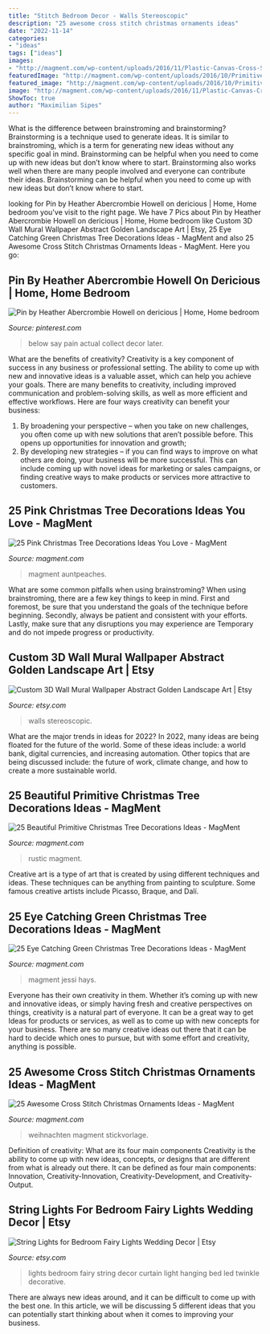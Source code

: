 ```yaml
---
title: "Stitch Bedroom Decor - Walls Stereoscopic"
description: "25 awesome cross stitch christmas ornaments ideas"
date: "2022-11-14"
categories:
- "ideas"
tags: ["ideas"]
images:
- "http://magment.com/wp-content/uploads/2016/11/Plastic-Canvas-Cross-Stitch-Christmas-Ornaments.jpg"
featuredImage: "http://magment.com/wp-content/uploads/2016/10/Primitive-Christmas-Tree-Lanterns.jpg"
featured_image: "http://magment.com/wp-content/uploads/2016/10/Primitive-Christmas-Tree-Lanterns.jpg"
image: "http://magment.com/wp-content/uploads/2016/11/Plastic-Canvas-Cross-Stitch-Christmas-Ornaments.jpg"
ShowToc: true
author: "Maximilian Sipes"
---
```



What is the difference between brainstroming and brainstorming?
Brainstorming is a technique used to generate ideas. It is similar to brainstroming, which is a term for generating new ideas without any specific goal in mind. Brainstorming can be helpful when you need to come up with new ideas but don’t know where to start.  Brainstorming also works well when there are many people involved and everyone can contribute their ideas. Brainstorming can be helpful when you need to come up with new ideas but don’t know where to start.

	

		
looking for Pin by Heather Abercrombie Howell on dericious | Home, Home bedroom you've visit to the right page. We have 7 Pics about Pin by Heather Abercrombie Howell on dericious | Home, Home bedroom like Custom 3D Wall Mural Wallpaper Abstract Golden Landscape Art | Etsy, 25 Eye Catching Green Christmas Tree Decorations Ideas - MagMent and also 25 Awesome Cross Stitch Christmas Ornaments Ideas - MagMent. Here you go:
		
    
## Pin By Heather Abercrombie Howell On Dericious | Home, Home Bedroom

<img loading=lazy src="https://i.pinimg.com/originals/2d/f4/30/2df430cf57d5e1a95743dc05c42cd033.jpg" onerror="this.onerror=null;this.src='https://tse2.mm.bing.net/th?id=OIP.I7TKXYFXNsCgwxP4_Wn0_wHaLD&amp;pid=15.1';" alt="Pin by Heather Abercrombie Howell on dericious | Home, Home bedroom">

_Source: pinterest.com_

>below say pain actual collect decor later. 

	

What are the benefits of creativity?
Creativity is a key component of success in any business or professional setting. The ability to come up with new and innovative ideas is a valuable asset, which can help you achieve your goals. There are many benefits to creativity, including improved communication and problem-solving skills, as well as more efficient and effective workflows. Here are four ways creativity can benefit your business: 
1) By broadening your perspective – when you take on new challenges, you often come up with new solutions that aren’t possible before. This opens up opportunities for innovation and growth; 
2) By developing new strategies – if you can find ways to improve on what others are doing, your business will be more successful. This can include coming up with novel ideas for marketing or sales campaigns, or finding creative ways to make products or services more attractive to customers.

    
## 25 Pink Christmas Tree Decorations Ideas You Love - MagMent

<img loading=lazy src="http://magment.com/wp-content/uploads/2016/10/Flamingo-Christmas-Tree-Decoration.jpg" onerror="this.onerror=null;this.src='https://tse3.mm.bing.net/th?id=OIP.cnBs381pQ2sLDuffPF2I5QHaLH&amp;pid=15.1';" alt="25 Pink Christmas Tree Decorations Ideas You Love - MagMent">

_Source: magment.com_

>magment auntpeaches. 

	

What are some common pitfalls when using brainstroming?
When using brainstroming, there are a few key things to keep in mind. First and foremost, be sure that you understand the goals of the technique before beginning. Secondly, always be patient and consistent with your efforts. Lastly, make sure that any disruptions you may experience are Temporary and do not impede progress or productivity.

    
## Custom 3D Wall Mural Wallpaper Abstract Golden Landscape Art | Etsy

<img loading=lazy src="https://i.etsystatic.com/23822724/r/il/647d07/2524643632/il_fullxfull.2524643632_a1fq.jpg" onerror="this.onerror=null;this.src='https://tse2.mm.bing.net/th?id=OIP.r7tNfSU-aw21_fE9kCGqaQHaHa&amp;pid=15.1';" alt="Custom 3D Wall Mural Wallpaper Abstract Golden Landscape Art | Etsy">

_Source: etsy.com_

>walls stereoscopic. 

	

What are the major trends in ideas for 2022?
In 2022, many ideas are being floated for the future of the world. Some of these ideas include: a world bank, digital currencies, and increasing automation. Other topics that are being discussed include: the future of work, climate change, and how to create a more sustainable world.

    
## 25 Beautiful Primitive Christmas Tree Decorations Ideas - MagMent

<img loading=lazy src="http://magment.com/wp-content/uploads/2016/10/Primitive-Christmas-Tree-Lanterns.jpg" onerror="this.onerror=null;this.src='https://tse2.mm.bing.net/th?id=OIP.LfatbDBKDFb07izWJiU8SAHaJ4&amp;pid=15.1';" alt="25 Beautiful Primitive Christmas Tree Decorations Ideas - MagMent">

_Source: magment.com_

>rustic magment. 

	

Creative art is a type of art that is created by using different techniques and ideas. These techniques can be anything from painting to sculpture. Some famous creative artists include Picasso, Braque, and Dalí.

    
## 25 Eye Catching Green Christmas Tree Decorations Ideas - MagMent

<img loading=lazy src="http://magment.com/wp-content/uploads/2016/10/Blue-and-Green-Christmas-Tree-1.jpg" onerror="this.onerror=null;this.src='https://tse4.mm.bing.net/th?id=OIP.4AgTxFp6VdiYCjCo-1QJMwHaKX&amp;pid=15.1';" alt="25 Eye Catching Green Christmas Tree Decorations Ideas - MagMent">

_Source: magment.com_

>magment jessi hays. 

	

Everyone has their own creativity in them. Whether it’s coming up with new and innovative ideas, or simply having fresh and creative perspectives on things, creativity is a natural part of everyone. It can be a great way to get Ideas for products or services, as well as to come up with new concepts for your business. There are so many creative ideas out there that it can be hard to decide which ones to pursue, but with some effort and creativity, anything is possible.

    
## 25 Awesome Cross Stitch Christmas Ornaments Ideas - MagMent

<img loading=lazy src="http://magment.com/wp-content/uploads/2016/11/Plastic-Canvas-Cross-Stitch-Christmas-Ornaments.jpg" onerror="this.onerror=null;this.src='https://tse4.mm.bing.net/th?id=OIP.lxZHQGaMmNV-p05tiTb30QHaKL&amp;pid=15.1';" alt="25 Awesome Cross Stitch Christmas Ornaments Ideas - MagMent">

_Source: magment.com_

>weihnachten magment stickvorlage. 

	

Definition of creativity: What are its four main components
Creativity is the ability to come up with new ideas, concepts, or designs that are different from what is already out there. It can be defined as four main components: Innovation, Creativity-Innovation, Creativity-Development, and Creativity-Output.

    
## String Lights For Bedroom Fairy Lights Wedding Decor | Etsy

<img loading=lazy src="https://i.etsystatic.com/12808851/r/il/73259b/1706920868/il_794xN.1706920868_1o5e.jpg" onerror="this.onerror=null;this.src='https://tse2.mm.bing.net/th?id=OIP.sAzmh5nowMgb8AWuyUedBwHaFj&amp;pid=15.1';" alt="String Lights for Bedroom Fairy Lights Wedding Decor | Etsy">

_Source: etsy.com_

>lights bedroom fairy string decor curtain light hanging bed led twinkle decorative. 

	

There are always new ideas around, and it can be difficult to come up with the best one. In this article, we will be discussing 5 different ideas that you can potentially start thinking about when it comes to improving your business.

